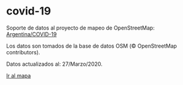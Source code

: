 # covid-19
Soporte de datos al proyecto de mapeo de OpenStreetMap: [Argentina/COVID-19](https://wiki.openstreetmap.org/wiki/ES:Argentina/COVID-19)

Los datos son tomados de la base de datos OSM (© OpenStreetMap contributors).

Datos actualizados al: 27/Marzo/2020.

[Ir al mapa](http://umap.openstreetmap.fr/en/map/argentinacovid-19_437045)

